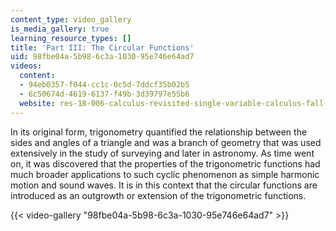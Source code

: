 ```yaml
---
content_type: video_gallery
is_media_gallery: true
learning_resource_types: []
title: 'Part III: The Circular Functions'
uid: 98fbe04a-5b98-6c3a-1030-95e746e64ad7
videos:
  content:
  - 94eb0357-f044-cc1c-0c5d-7ddcf35b02b5
  - 6c50674d-4619-6137-f49b-3d39797e55b6
  website: res-18-006-calculus-revisited-single-variable-calculus-fall-2010
---
```


In its original form, trigonometry quantified the relationship between the sides and angles of a triangle and was a branch of geometry that was used extensively in the study of surveying and later in astronomy. As time went on, it was discovered that the properties of the trigonometric functions had much broader applications to such cyclic phenomenon as simple harmonic motion and sound waves. It is in this context that the circular functions are introduced as an outgrowth or extension of the trigonometric functions.

{{< video-gallery "98fbe04a-5b98-6c3a-1030-95e746e64ad7" >}}


